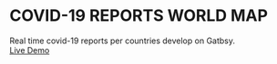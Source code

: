 # COVID-19 REPORTS WORLD MAP

Real time covid-19 reports per countries develop on Gatbsy.
<br><a href="https://covid-19-dd7e1.web.app/">Live Demo</a>
